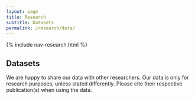 ```yaml
---
layout: page
title: Research
subtitle: Datasets
permalink: /research/data/
---
```

{% include nav-research.html  %}

## Datasets

We are happy to share our data with other researchers. Our data is only for research purposes, unless stated differently. Please cite their respective publication(s) when using the data.
